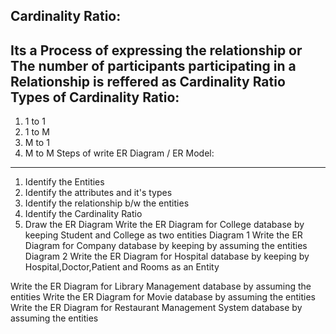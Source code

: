 Cardinality Ratio:
------------------
 Its a Process of expressing the relationship
 or
 The number of participants participating in a Relationship is
reffered as Cardinality Ratio
Types of Cardinality Ratio:
--------------------------
1. 1 to 1
2. 1 to M
3. M to 1
4. M to M
Steps of write ER Diagram / ER Model:
-------------------------------------
 1. Identify the Entities
 2. Identify the attributes and it's types
 3. Identify the relationship b/w the entities
 4. Identify the Cardinality Ratio
 5. Draw the ER Diagram
Write the ER Diagram for College database by keeping Student and College
as two entities
 Diagram 1
Write the ER Diagram for Company database by keeping by assuming the
entities
 Diagram 2
Write the ER Diagram for Hospital database by keeping by
Hospital,Doctor,Patient and Rooms as an Entity

Write the ER Diagram for Library Management database by assuming the
entities
Write the ER Diagram for Movie database by assuming the entities
Write the ER Diagram for Restaurant Management System database by
assuming the entities